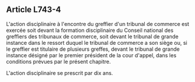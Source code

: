 Article L743-4
----
L'action disciplinaire à l'encontre du greffier d'un tribunal de commerce est
exercée soit devant la formation disciplinaire du Conseil national des greffiers
des tribunaux de commerce, soit devant le tribunal de grande instance dans le
ressort duquel le tribunal de commerce a son siège ou, si le greffier est
titulaire de plusieurs greffes, devant le tribunal de grande instance désigné
par le premier président de la cour d'appel, dans les conditions prévues par le
présent chapitre.

L'action disciplinaire se prescrit par dix ans.
